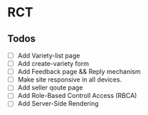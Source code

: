 # RCT

## Todos

- [ ] Add Variety-list page
- [ ] Add create-variety form
- [ ] Add Feedback page && Reply mechanism
- [ ] Make site responsive in all devices.
- [ ] Add seller qoute page
- [ ] Add Role-Based Controll Access (RBCA)
- [ ] Add Server-Side Rendering
